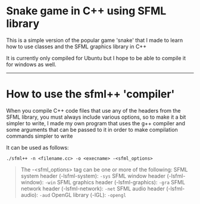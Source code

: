 # Snake game in C++ using SFML library

This is a simple version of the popular game 'snake' that I 
made to learn how to use classes and the SFML graphics library in C++

It is currently only compiled for Ubuntu but I hope to be able to 
compile it for windows as well.

---

# How to use the sfml++ 'compiler'
When you compile C++ code files that use any of the headers from the
SFML library, you must always include various options, so to make it
a bit simpler to write, I made my own program that uses the g++ compiler
and some arguments that can be passed to it in order to make compilation commands simpler to write

It can be used as follows:

`./sfml++ -n <filename.cc> -o <execname> -<sfml_options>`

> The -<sfml_options> tag can be one or more of the following:
> SFML system header (-lsfml-system): `-sys`
> SFML window header (-lsfml-window): `-win`
> SFML graphics header (-lsfml-graphics): `-gra`
> SFML network header (-lsfml-network): `-net`
> SFML audio header (-lsfml-audio): `-aud`
> OpenGL library (-lGL): `-opengl`
